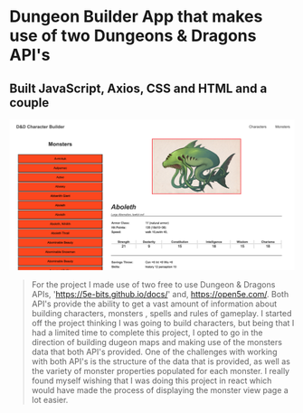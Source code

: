 # Dungeon Builder App that makes use of two Dungeons & Dragons API's

## Built JavaScript, Axios, CSS and HTML and a couple

![Image of where I left off in working on dugeon builder app.](/screenshot.png)

> For the project I made use of two free to use Dungeon & Dragons APIs, '<https://5e-bits.github.io/docs/>'
> and, <https://open5e.com/>. Both API's provide the ability to get a vast amount of information about building
> characters, monsters , spells and rules of gameplay. I started off the project thinking I was going to build
> characters, but being that I had a limited time to complete this project, I opted to go in the direction of building dugeon maps and making use of the monsters data that both API's provided.
> One of the challenges with working with both API's is the structure of the data that is provided, as well as the variety of monster properties populated for each monster. I really found myself wishing that I was doing this project in react which would have made the process of displaying the monster view page a lot easier.
